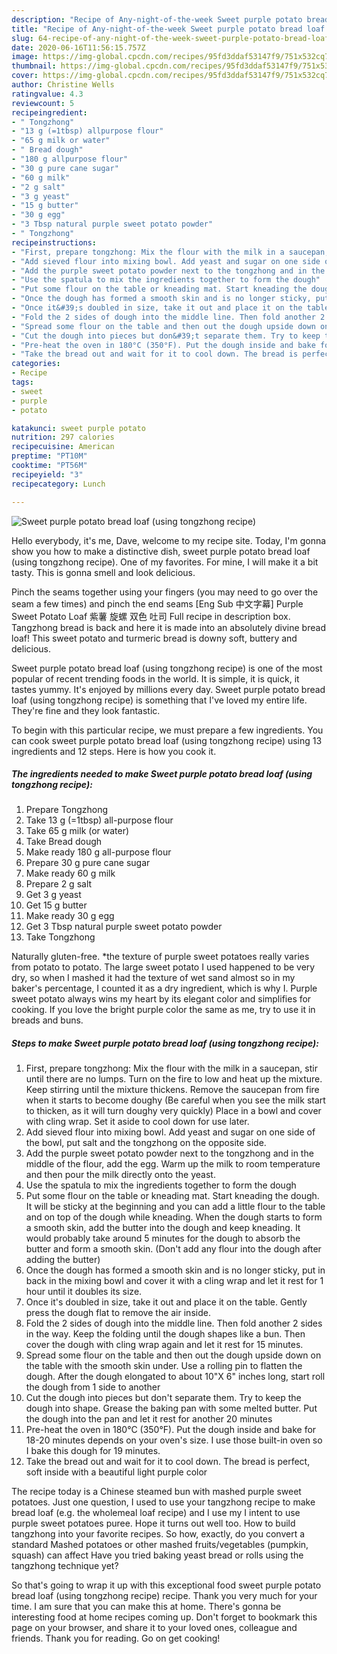 ```yaml
---
description: "Recipe of Any-night-of-the-week Sweet purple potato bread loaf (using tongzhong recipe)"
title: "Recipe of Any-night-of-the-week Sweet purple potato bread loaf (using tongzhong recipe)"
slug: 64-recipe-of-any-night-of-the-week-sweet-purple-potato-bread-loaf-using-tongzhong-recipe
date: 2020-06-16T11:56:15.757Z
image: https://img-global.cpcdn.com/recipes/95fd3ddaf53147f9/751x532cq70/sweet-purple-potato-bread-loaf-using-tongzhong-recipe-recipe-main-photo.jpg
thumbnail: https://img-global.cpcdn.com/recipes/95fd3ddaf53147f9/751x532cq70/sweet-purple-potato-bread-loaf-using-tongzhong-recipe-recipe-main-photo.jpg
cover: https://img-global.cpcdn.com/recipes/95fd3ddaf53147f9/751x532cq70/sweet-purple-potato-bread-loaf-using-tongzhong-recipe-recipe-main-photo.jpg
author: Christine Wells
ratingvalue: 4.3
reviewcount: 5
recipeingredient:
- " Tongzhong"
- "13 g (=1tbsp) allpurpose flour"
- "65 g milk or water"
- " Bread dough"
- "180 g allpurpose flour"
- "30 g pure cane sugar"
- "60 g milk"
- "2 g salt"
- "3 g yeast"
- "15 g butter"
- "30 g egg"
- "3 Tbsp natural purple sweet potato powder"
- " Tongzhong"
recipeinstructions:
- "First, prepare tongzhong: Mix the flour with the milk in a saucepan, stir until there are no lumps. Turn on the fire to low and heat up the mixture. Keep stirring until the mixture thickens. Remove the saucepan from fire when it starts to become doughy (Be careful when you see the milk start to thicken, as it will turn doughy very quickly) Place in a bowl and cover with cling wrap. Set it aside to cool down for use later."
- "Add sieved flour into mixing bowl. Add yeast and sugar on one side of the bowl, put salt and the tongzhong on the opposite side."
- "Add the purple sweet potato powder next to the tongzhong and in the middle of the flour, add the egg. Warm up the milk to room temperature and then pour the milk directly onto the yeast."
- "Use the spatula to mix the ingredients together to form the dough"
- "Put some flour on the table or kneading mat. Start kneading the dough. It will be sticky at the beginning and you can add a little flour to the table and on top of the dough while kneading. When the dough starts to form a smooth skin, add the butter into the dough and keep kneading. It would probably take around 5 minutes for the dough to absorb the butter and form a smooth skin. (Don&#39;t add any flour into the dough after adding the butter)"
- "Once the dough has formed a smooth skin and is no longer sticky, put in back in the mixing bowl and cover it with a cling wrap and let it rest for 1 hour until it doubles its size."
- "Once it&#39;s doubled in size, take it out and place it on the table. Gently press the dough flat to remove the air inside."
- "Fold the 2 sides of dough into the middle line. Then fold another 2 sides in the way. Keep the folding until the dough shapes like a bun. Then cover the dough with cling wrap again and let it rest for 15 minutes."
- "Spread some flour on the table and then out the dough upside down on the table with the smooth skin under. Use a rolling pin to flatten the dough. After the dough elongated to about 10&#34;X 6&#34; inches long, start roll the dough from 1 side to another"
- "Cut the dough into pieces but don&#39;t separate them. Try to keep the dough into shape. Grease the baking pan with some melted butter. Put the dough into the pan and let it rest for another 20 minutes"
- "Pre-heat the oven in 180°C (350°F). Put the dough inside and bake for 18-20 minutes depends on your oven&#39;s size. I use those built-in oven so I bake this dough for 19 minutes."
- "Take the bread out and wait for it to cool down. The bread is perfect, soft inside with a beautiful light purple color"
categories:
- Recipe
tags:
- sweet
- purple
- potato

katakunci: sweet purple potato 
nutrition: 297 calories
recipecuisine: American
preptime: "PT10M"
cooktime: "PT56M"
recipeyield: "3"
recipecategory: Lunch

---
```



![Sweet purple potato bread loaf (using tongzhong recipe)](https://img-global.cpcdn.com/recipes/95fd3ddaf53147f9/751x532cq70/sweet-purple-potato-bread-loaf-using-tongzhong-recipe-recipe-main-photo.jpg)

Hello everybody, it's me, Dave, welcome to my recipe site. Today, I'm gonna show you how to make a distinctive dish, sweet purple potato bread loaf (using tongzhong recipe). One of my favorites. For mine, I will make it a bit tasty. This is gonna smell and look delicious.

Pinch the seams together using your fingers (you may need to go over the seam a few times) and pinch the end seams [Eng Sub 中文字幕] Purple Sweet Potato Loaf 紫薯 旋螺 双色 吐司 Full recipe in description box. Tangzhong bread is back and here it is made into an absolutely divine bread loaf! This sweet potato and turmeric bread is downy soft, buttery and delicious.

Sweet purple potato bread loaf (using tongzhong recipe) is one of the most popular of recent trending foods in the world. It is simple, it is quick, it tastes yummy. It's enjoyed by millions every day. Sweet purple potato bread loaf (using tongzhong recipe) is something that I've loved my entire life. They're fine and they look fantastic.


To begin with this particular recipe, we must prepare a few ingredients. You can cook sweet purple potato bread loaf (using tongzhong recipe) using 13 ingredients and 12 steps. Here is how you cook it.

<!--inarticleads1-->

##### The ingredients needed to make Sweet purple potato bread loaf (using tongzhong recipe):

1. Prepare  Tongzhong
1. Take 13 g (=1tbsp) all-purpose flour
1. Take 65 g milk (or water)
1. Take  Bread dough
1. Make ready 180 g all-purpose flour
1. Prepare 30 g pure cane sugar
1. Make ready 60 g milk
1. Prepare 2 g salt
1. Get 3 g yeast
1. Get 15 g butter
1. Make ready 30 g egg
1. Get 3 Tbsp natural purple sweet potato powder
1. Take  Tongzhong


Naturally gluten-free. *the texture of purple sweet potatoes really varies from potato to potato. The large sweet potato I used happened to be very dry, so when I mashed it had the texture of wet sand almost so in my baker&#39;s percentage, I counted it as a dry ingredient, which is why I. Purple sweet potato always wins my heart by its elegant color and simplifies for cooking. If you love the bright purple color the same as me, try to use it in breads and buns. 

<!--inarticleads2-->

##### Steps to make Sweet purple potato bread loaf (using tongzhong recipe):

1. First, prepare tongzhong: Mix the flour with the milk in a saucepan, stir until there are no lumps. Turn on the fire to low and heat up the mixture. Keep stirring until the mixture thickens. Remove the saucepan from fire when it starts to become doughy (Be careful when you see the milk start to thicken, as it will turn doughy very quickly) Place in a bowl and cover with cling wrap. Set it aside to cool down for use later.
1. Add sieved flour into mixing bowl. Add yeast and sugar on one side of the bowl, put salt and the tongzhong on the opposite side.
1. Add the purple sweet potato powder next to the tongzhong and in the middle of the flour, add the egg. Warm up the milk to room temperature and then pour the milk directly onto the yeast.
1. Use the spatula to mix the ingredients together to form the dough
1. Put some flour on the table or kneading mat. Start kneading the dough. It will be sticky at the beginning and you can add a little flour to the table and on top of the dough while kneading. When the dough starts to form a smooth skin, add the butter into the dough and keep kneading. It would probably take around 5 minutes for the dough to absorb the butter and form a smooth skin. (Don&#39;t add any flour into the dough after adding the butter)
1. Once the dough has formed a smooth skin and is no longer sticky, put in back in the mixing bowl and cover it with a cling wrap and let it rest for 1 hour until it doubles its size.
1. Once it&#39;s doubled in size, take it out and place it on the table. Gently press the dough flat to remove the air inside.
1. Fold the 2 sides of dough into the middle line. Then fold another 2 sides in the way. Keep the folding until the dough shapes like a bun. Then cover the dough with cling wrap again and let it rest for 15 minutes.
1. Spread some flour on the table and then out the dough upside down on the table with the smooth skin under. Use a rolling pin to flatten the dough. After the dough elongated to about 10&#34;X 6&#34; inches long, start roll the dough from 1 side to another
1. Cut the dough into pieces but don&#39;t separate them. Try to keep the dough into shape. Grease the baking pan with some melted butter. Put the dough into the pan and let it rest for another 20 minutes
1. Pre-heat the oven in 180°C (350°F). Put the dough inside and bake for 18-20 minutes depends on your oven&#39;s size. I use those built-in oven so I bake this dough for 19 minutes.
1. Take the bread out and wait for it to cool down. The bread is perfect, soft inside with a beautiful light purple color


The recipe today is a Chinese steamed bun with mashed purple sweet potatoes. Just one question, I used to use your tangzhong recipe to make bread loaf (e.g. the wholemeal loaf recipe) and I use my I intent to use purple sweet potatoes puree. Hope it turns out well too. How to build tangzhong into your favorite recipes. So how, exactly, do you convert a standard Mashed potatoes or other mashed fruits/vegetables (pumpkin, squash) can affect Have you tried baking yeast bread or rolls using the tangzhong technique yet? 

So that's going to wrap it up with this exceptional food sweet purple potato bread loaf (using tongzhong recipe) recipe. Thank you very much for your time. I am sure that you can make this at home. There's gonna be interesting food at home recipes coming up. Don't forget to bookmark this page on your browser, and share it to your loved ones, colleague and friends. Thank you for reading. Go on get cooking!
